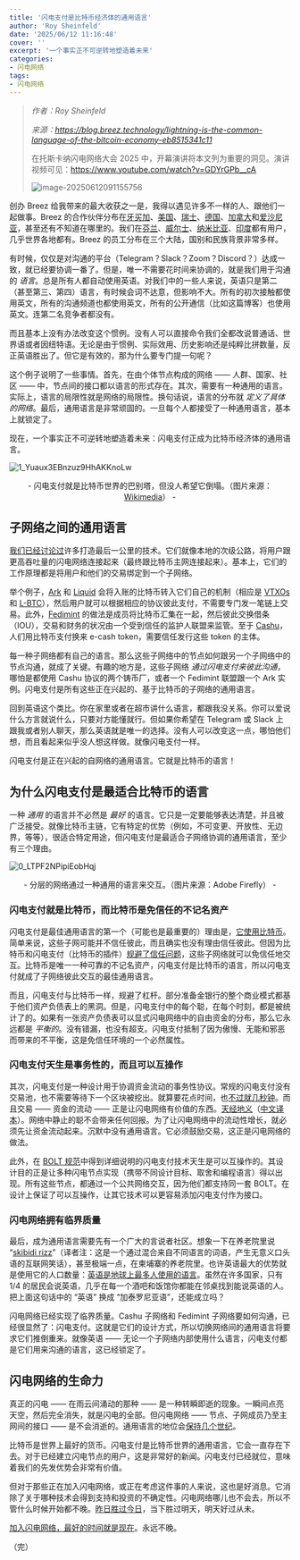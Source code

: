 ```yaml
---
title: '闪电支付是比特币经济体的通用语言'
author: 'Roy Sheinfeld'
date: '2025/06/12 11:16:48'
cover: ''
excerpt: '一个事实正不可逆转地塑造着未来'
categories:
- 闪电网络
tags:
- 闪电网络
---
```



> *作者：Roy Sheinfeld*
>
> *来源：<https://blog.breez.technology/lightning-is-the-common-language-of-the-bitcoin-economy-eb8515341c11>*
>
> 在托斯卡纳闪电网络大会 2025 中，开幕演讲将本文列为重要的洞见。演讲视频可见：https://www.youtube.com/watch?v=GDYrGPb__cA
>
> ![image-20250612091155756](../images/lightning-is-the-common-language-of-the-bitcoin-economy/image-20250612091155756.png)

创办 Breez 给我带来的最大收获之一是，我得以遇见许多不一样的人、跟他们一起做事。Breez 的合作伙伴分布在[牙买加](https://medium.com/breez-technology/building-on-lightning-flash-is-reinventing-caribbean-money-with-the-breez-sdk-d26ef8b81fb8)、[美国](https://medium.com/breez-technology/the-breez-sdk-is-helping-crowdhealth-help-bitcoiners-help-each-other-9dd0e19e2c58)、[瑞士](https://medium.com/breez-technology/its-a-relai-not-a-sprint-swiss-bitcoin-only-broker-opts-for-the-breez-sdk-9d05b7906715)、[德国](https://medium.com/breez-technology/building-on-lightning-how-satimoto-is-beating-fiat-with-the-breez-sdk-88aa8252a994)、[加拿大](https://blockstream.com/)和[爱沙尼亚](https://medium.com/breez-technology/bringin-bitcoin-to-retail-banking-with-the-breez-sdk-e4d5822dca5c)，甚至还有不知道在哪里的。我们在[芬兰](https://medium.com/breez-technology/lightning-in-the-wild-a-budding-ecosystem-in-finland-8b0f971ebe4f)、[威尔士](https://medium.com/breez-technology/lightning-in-the-wild-3-a-creative-family-innovates-with-breez-732368a01d7d)、[纳米比亚](https://medium.com/breez-technology/lightning-in-the-wild-fromthejump-podcast-fd90164b2146)、[印度](https://medium.com/breez-technology/the-breez-release-candidate-getting-lightning-ready-for-the-global-takeover-b5d1f9756229)都有用户，几乎世界各地都有。Breez 的员工分布在三个大陆，国别和民族背景非常多样。

有时候，仅仅是对沟通的平台（Telegram？Slack？Zoom？Discord？）达成一致，就已经要协调一番了。但是，唯一不需要花时间来协调的，就是我们用于沟通的 *语言*。总是所有人都自动使用英语。对我们中的一些人来说，英语只是第二（甚至第三、第四）语言，有时候会词不达意，但影响不大。所有的初次接触都使用英文，所有的沟通频道也都使用英文，所有的公开通信（比如这篇博客）也使用英文。连第二名竞争者都没有。

而且基本上没有办法改变这个惯例。没有人可以直接命令我们全都改说普通话、世界语或者因纽特语。无论是由于惯例、实际效用、历史影响还是纯粹比拼数量，反正英语胜出了。但它是有效的，那为什么要专门提一句呢？

这个例子说明了一些事情。首先，在由个体节点构成的网络 —— 人群、国家、社区 —— 中，节点间的接口都以语言的形式存在。其次，需要有一种通用的语言。实际上，语言的局限性就是网络的局限性。换句话说，语言的分布就 *定义了具体的网络*。最后，通用语言是非常顽固的。一旦每个人都接受了一种通用语言，基本上就锁定了。

现在，一个事实正不可逆转地塑造着未来：闪电支付正成为比特币经济体的通用语言。

![1_Yuaux3EBnzuz9HhAKKnoLw](../images/lightning-is-the-common-language-of-the-bitcoin-economy/1_Yuaux3EBnzuz9HhAKKnoLw.png)

<p style="text-align:center">- 闪电支付就是比特币世界的巴别塔，但没人希望它倒塌。（图片来源：<a href="https://commons.wikimedia.org/wiki/File:Tower_of_Babel_cropped_square.jpg">Wikimedia</a>） -</p>


## 子网络之间的通用语言

[我们已经讨论过](https://medium.com/breez-technology/liquidity-on-lightning-moving-from-ux-to-economix-6e597d9e1abd)许多打造最后一公里的技术。它们就像本地的次级公路，将用户跟更高吞吐量的闪电网络连接起来（最终跟比特币主网连接起来）。基本上，它们的工作原理都是将用户和他们的交易绑定到一个子网络。

举个例子，[Ark](https://arkdev.info/) 和 [Liquid](https://docs.liquid.net/docs/welcome-to-liquid-developer-documentation-portal) 会将入账的比特币转入它们自己的机制（相应是 [VTXOs](https://arkdev.info/docs/learn/nomenclature) 和 [L-BTC](https://docs.liquid.net/docs/technical-overview)），然后用户就可以根据相应的协议彼此支付，不需要专门发一笔链上交易。此外，[Fedimint](https://fedimint.org/docs/GettingStarted/What-is-a-Fedimint) 的做法是成员将比特币汇集在一起，然后彼此交换借条（IOU），交易和财务的状况由一个受到信任的监护人联盟来监管。至于 [Cashu](https://cashu.space/)，人们用比特币支付换来 e-cash token，需要信任发行这些 token 的主体。

每一种子网络都有自己的语言。那么这些子网络中的节点如何跟另一个子网络中的节点沟通，就成了关键。有趣的地方是，这些子网络 *通过闪电支付来彼此沟通*，哪怕是都使用 Cashu 协议的两个铸币厂，或者一个 Fedimint 联盟跟一个 Ark 实例。闪电支付是所有这些正在兴起的、基于比特币的子网络的通用语言。

回到英语这个类比。你在家里或者在超市讲什么语言，都跟我没关系。你可以爱说什么方言就说什么，只要对方能懂就行。但如果你希望在 Telegram 或 Slack 上跟我或者别人聊天，那么英语就是唯一的选择。没有人可以改变这一点，哪怕他们想，而且看起来似乎没人想这样做。就像闪电支付一样。

闪电支付是正在兴起的自网络的通用语言。它就是比特币的语言！

## 为什么闪电支付是最适合比特币的语言

一种 *通用* 的语言并不必然是 *最好* 的语言。它只是一定要能够表达清楚，并且被广泛接受。就像比特币主链，它有特定的优势（例如，不可变更、开放性、无边界，等等），很适合特定用途，但闪电支付是最适合子网络协调的通用语言，至少有三个理由。

![0_LTPF2NPipiEobHqj](../images/lightning-is-the-common-language-of-the-bitcoin-economy/0_LTPF2NPipiEobHqj.png)

<p style="text-align:center">- 分层的网络通过一种通用的语言来交互。（图片来源：Adobe Firefly） -</p>


### 闪电支付就是比特币，而比特币是免信任的不记名资产

闪电支付是最佳通用语言的第一个（可能也是最重要的）理由是，[它使用比特币](https://medium.com/breez-technology/lightning-btc-iou-62e3a712c913)。简单来说，这些子网可能并不信任彼此，而且确实也没有理由信任彼此。但因为比特币和闪电支付（比特币的插件）[规避了信任问题](https://medium.com/breez-technology/the-only-thing-better-than-minimal-trust-is-none-at-all-34456f650332)，这些子网络就可以免信任地交互。比特币是唯一一种可靠的不记名资产，闪电支付是比特币的语言，所以闪电支付就成了子网络彼此交互的最佳通用语言。

而且，闪电支付与比特币一样，规避了杠杆。部分准备金银行的整个商业模式都基于他们资产负债表上的黑洞。但是，闪电支付中的每个聪，在每个时刻，都是被统计了的。如果有一张资产负债表可以显式闪电网络中的自由资金的分布，那么它永远都是 *平衡的*。没有错漏，也没有超支。闪电支付抵制了因为傲慢、无能和邪恶而带来的不平衡，这是免信任环境的一个必然属性。

### 闪电支付天生是事务性的，而且可以互操作

其次，闪电支付是一种设计用于协调资金流动的事务性协议。常规的闪电支付没有交易池，也不需要等待下一个区块被挖出。就算要花点时间，也[不过就几秒钟](https://x.com/Breez_Tech/status/1632387594486009859)。而且交易 —— 资金的流动 —— 正是让闪电网络有价值的东西。[天经地义](https://medium.com/breez-technology/lightning-is-a-liquidity-network-550896ca27ea)（[中文译本](https://www.btcstudy.org/2022/04/02/lightning-is-a-liquidity-network/)）。网络中静止的聪不会带来任何回报。为了让闪电网络中的流动性增长，就必须先让资金流动起来。沉默中没有通用语言。它必须鼓励交易，这正是闪电网络的做法。

此外，在 [BOLT 规范](https://github.com/lightning/bolts)中得到详细说明的闪电支付技术天生是可以互操作的。其设计目的正是让多种闪电节点实现（携带不同设计目标、取舍和编程语言）得以出现。所有这些节点，都通过一个公共网络交互，因为他们都支持同一套 BOLT。在设计上保证了可以互操作，让其它技术可以更容易添加闪电支付作为接口。

### 闪电网络拥有临界质量

最后，成为通用语言需要先有一个广大的言说者社区。想象一下在养老院里说 “[skibidi rizz](https://youtu.be/q85IlAx95wA)”（译者注：这是一个通过混合来自不同语言的词语，产生无意义口头语的互联网笑话），甚至极端一点，在柬埔寨的养老院里。也许英语最大的优势就是使用它的人口数量：[英语是地球上最多人使用的语言](https://en.wikipedia.org/wiki/List_of_languages_by_total_number_of_speakers)。虽然在许多国家，只有 1/4 的居民会说英语，几乎在每一个酒吧和饭馆你都能在邻桌找到能说英语的人。把上面这句话中的 “英语” 换成 “加泰罗尼亚语”，还能成立吗？

闪电网络已经实现了临界质量。Cashu 子网络和 Fedimint 子网络要如何沟通，已经很显然了：闪电支付。这就是它们的设计方式，所以切换网络间的通用语言将要求它们推倒重来。就像英语 —— 无论一个子网络内部使用什么语言，闪电支付都是它们用来沟通的语言，这已经锁定了。

## 闪电网络的生命力

真正的闪电 —— 在雨云间涌动的那种 —— 是一种转瞬即逝的现象。一瞬间点亮天空，然后完全消失，就是闪电的全部。但闪电网络 —— 节点、子网成员乃至主网间的接口 —— 是不会消逝的。通用语言的地位会[保持几个世纪](https://en.wikipedia.org/wiki/Lingua_franca#Historical_lingua_francas)。

比特币是世界上最好的货币。闪电支付是比特币世界的通用语言，它会一直存在下去。对于已经建立闪电节点的用户，这是非常好的新闻。闪电支付已经就位，意味着我们的先发优势会非常有价值。

但对于那些正在加入闪电网络，或正在考虑这件事的人来说，这也是好消息。它消除了关于哪种技术会得到支持和投资的不确定性。闪电网络哪儿也不会去，所以不管什么时候开始都不晚。[昨日胜过今日](https://quoteinvestigator.com/2021/12/29/plant-tree/)，当下胜过明天，明天好过从未。

[加入闪电网络，最好的时间就是现在](https://breez.technology/sdk/)。永远不晚。

（完）